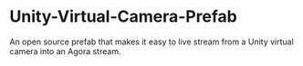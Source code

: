 # Unity-Virtual-Camera-Prefab
An open source prefab that makes it easy to live stream from a Unity virtual camera into an Agora stream.
